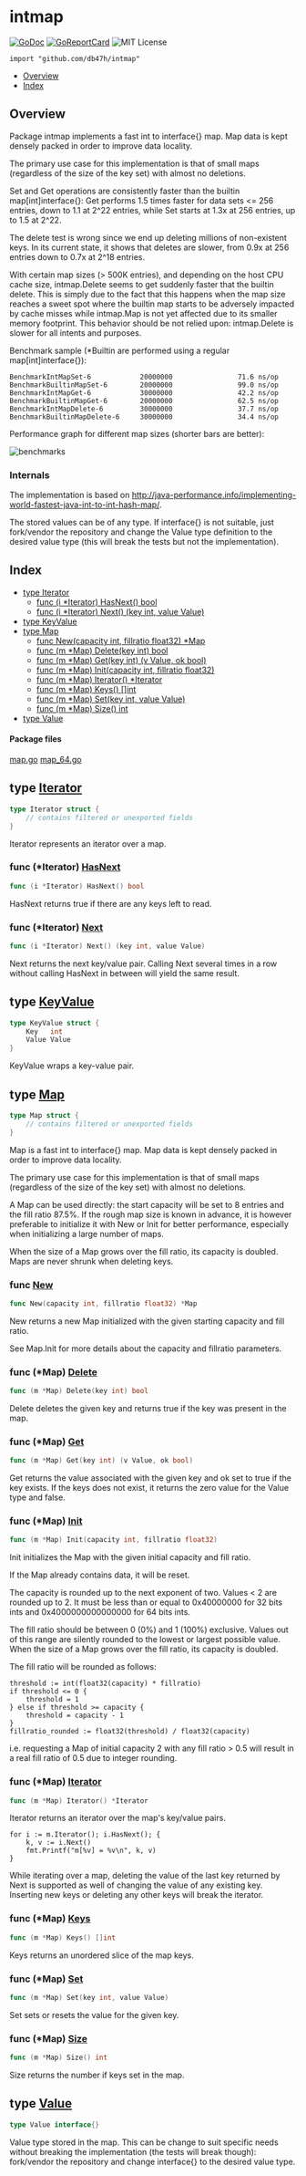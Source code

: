 
[bench-img]: https://raw.githubusercontent.com/db47h/intmap/master/bench-1.png
[godoc]: https://godoc.org/github.com/db47h/intmap
[godoc-img]: https://godoc.org/github.com/db47h/intmap?status.svg
[goreport]: https://goreportcard.com/report/github.com/db47h/intmap
[goreport-img]: https://goreportcard.com/badge/github.com/db47h/intmap
[license]: https://img.shields.io/github/license/db47h/intmap.svg

# intmap

[![GoDoc][godoc-img]][godoc]
[![GoReportCard][goreport-img]][goreport]
![MIT License][license]

`import "github.com/db47h/intmap"`

* [Overview](#pkg-overview)
* [Index](#pkg-index)

## <a name="pkg-overview">Overview</a>
Package intmap implements a fast int to interface{} map. Map data is kept
densely packed in order to improve data locality.

The primary use case for this implementation is that of small maps
(regardless of the size of the key set) with almost no deletions.

Set and Get operations are consistently faster than the builtin
map[int]interface{}: Get performs 1.5 times faster for data sets <= 256
entries, down to 1.1 at 2^22 entries, while Set starts at 1.3x at 256 entries,
up to 1.5 at 2^22.

The delete test is wrong since we end up deleting millions of non-existent keys.
In its current state, it shows that deletes are slower, from 0.9x at 256 entries
down to 0.7x at 2^18 entries.

With certain map sizes (> 500K entries), and depending on the host CPU cache
size, intmap.Delete seems to get suddenly faster that the builtin delete. This
is simply due to the fact that this happens when the map size reaches a sweet
spot where the builtin map starts to be adversely impacted by cache misses while
intmap.Map is not yet affected due to its smaller memory footprint. This
behavior should be not relied upon: intmap.Delete is slower for all intents and
purposes.

Benchmark sample (*Builtin are performed using a regular map[int]interface{}):


	BenchmarkIntMapSet-6            20000000                71.6 ns/op
	BenchmarkBuiltinMapSet-6        20000000                99.0 ns/op
	BenchmarkIntMapGet-6            30000000                42.2 ns/op
	BenchmarkBuiltinMapGet-6        20000000                62.5 ns/op
	BenchmarkIntMapDelete-6         30000000                37.7 ns/op
	BenchmarkBuiltinMapDelete-6     30000000                34.4 ns/op

Performance graph for different map sizes (shorter bars are better):

![benchmarks][bench-img]

### Internals
The implementation is based on <a href="http://java-performance.info/implementing-world-fastest-java-int-to-int-hash-map/">http://java-performance.info/implementing-world-fastest-java-int-to-int-hash-map/</a>.

The stored values can be of any type. If interface{} is not suitable, just
fork/vendor the repository and change the Value type definition to the desired
value type (this will break the tests but not the implementation).




## <a name="pkg-index">Index</a>
* [type Iterator](#Iterator)
  * [func (i *Iterator) HasNext() bool](#Iterator.HasNext)
  * [func (i *Iterator) Next() (key int, value Value)](#Iterator.Next)
* [type KeyValue](#KeyValue)
* [type Map](#Map)
  * [func New(capacity int, fillratio float32) *Map](#New)
  * [func (m *Map) Delete(key int) bool](#Map.Delete)
  * [func (m *Map) Get(key int) (v Value, ok bool)](#Map.Get)
  * [func (m *Map) Init(capacity int, fillratio float32)](#Map.Init)
  * [func (m *Map) Iterator() *Iterator](#Map.Iterator)
  * [func (m *Map) Keys() []int](#Map.Keys)
  * [func (m *Map) Set(key int, value Value)](#Map.Set)
  * [func (m *Map) Size() int](#Map.Size)
* [type Value](#Value)


#### <a name="pkg-files">Package files</a>
[map.go](/src/target/map.go) [map_64.go](/src/target/map_64.go) 






## <a name="Iterator">type</a> [Iterator](/src/target/map.go?s=8561:8625#L333)
``` go
type Iterator struct {
    // contains filtered or unexported fields
}
```
Iterator represents an iterator over a map.










### <a name="Iterator.HasNext">func</a> (\*Iterator) [HasNext](/src/target/map.go?s=8690:8723#L341)
``` go
func (i *Iterator) HasNext() bool
```
HasNext returns true if there are any keys left to read.




### <a name="Iterator.Next">func</a> (\*Iterator) [Next](/src/target/map.go?s=9285:9333#L369)
``` go
func (i *Iterator) Next() (key int, value Value)
```
Next returns the next key/value pair. Calling Next several times in a row
without calling HasNext in between will yield the same result.




## <a name="KeyValue">type</a> [KeyValue](/src/target/map.go?s=2316:2364#L53)
``` go
type KeyValue struct {
    Key   int
    Value Value
}
```
KeyValue wraps a key-value pair.










## <a name="Map">type</a> [Map](/src/target/map.go?s=3099:3218#L77)
``` go
type Map struct {
    // contains filtered or unexported fields
}
```
Map is a fast int to interface{} map. Map data is kept densely packed in
order to improve data locality.

The primary use case for this implementation is that of small maps
(regardless of the size of the key set) with almost no deletions.

A Map can be used directly: the start capacity will be set to 8 entries and
the fill ratio 87.5%. If the rough map size is known in advance, it is
however preferable to initialize it with New or Init for better performance,
especially when initializing a large number of maps.

When the size of a Map grows over the fill ratio, its capacity is doubled.
Maps are never shrunk when deleting keys.







### <a name="New">func</a> [New](/src/target/map.go?s=3440:3486#L94)
``` go
func New(capacity int, fillratio float32) *Map
```
New returns a new Map initialized with the given starting capacity and fill
ratio.

See Map.Init for more details about the capacity and fillratio parameters.





### <a name="Map.Delete">func</a> (\*Map) [Delete](/src/target/map.go?s=6664:6698#L232)
``` go
func (m *Map) Delete(key int) bool
```
Delete deletes the given key and returns true if the key was present in the map.




### <a name="Map.Get">func</a> (\*Map) [Get](/src/target/map.go?s=6117:6162#L202)
``` go
func (m *Map) Get(key int) (v Value, ok bool)
```
Get returns the value associated with the given key and ok set to true if the key exists.
If the keys does not exist, it returns the zero value for the Value type and false.




### <a name="Map.Init">func</a> (\*Map) [Init](/src/target/map.go?s=4555:4606#L125)
``` go
func (m *Map) Init(capacity int, fillratio float32)
```
Init initializes the Map with the given initial capacity and fill ratio.

If the Map already contains data, it will be reset.

The capacity is rounded up to the next exponent of two. Values < 2 are
rounded up to 2. It must be less than or equal to 0x40000000 for 32 bits ints
and 0x4000000000000000 for 64 bits ints.

The fill ratio should be between 0 (0%) and 1 (100%) exclusive. Values out of
this range are silently rounded to the lowest or largest possible value. When
the size of a Map grows over the fill ratio, its capacity is doubled.

The fill ratio will be rounded as follows:


	threshold := int(float32(capacity) * fillratio)
	if threshold <= 0 {
	    threshold = 1
	} else if threshold >= capacity {
	    threshold = capacity - 1
	}
	fillratio_rounded := float32(threshold) / float32(capacity)

i.e. requesting a Map of initial capacity 2 with any fill ratio > 0.5 will
result in a real fill ratio of 0.5 due to integer rounding.




### <a name="Map.Iterator">func</a> (\*Map) [Iterator](/src/target/map.go?s=8385:8419#L326)
``` go
func (m *Map) Iterator() *Iterator
```
Iterator returns an iterator over the map's key/value pairs.


	for i := m.Iterator(); i.HasNext(); {
		k, v := i.Next()
		fmt.Printf("m[%v] = %v\n", k, v)
	}

While iterating over a map, deleting the value of the last key returned by
Next is supported as well of changing the value of any existing key.
Inserting new keys or deleting any other keys will break the iterator.




### <a name="Map.Keys">func</a> (\*Map) [Keys](/src/target/map.go?s=7762:7788#L298)
``` go
func (m *Map) Keys() []int
```
Keys returns an unordered slice of the map keys.




### <a name="Map.Set">func</a> (\*Map) [Set](/src/target/map.go?s=5078:5117#L149)
``` go
func (m *Map) Set(key int, value Value)
```
Set sets or resets the value for the given key.




### <a name="Map.Size">func</a> (\*Map) [Size](/src/target/map.go?s=7620:7644#L289)
``` go
func (m *Map) Size() int
```
Size returns the number if keys set in the map.




## <a name="Value">type</a> [Value](/src/target/map.go?s=2253:2275#L49)
``` go
type Value interface{}
```
Value type stored in the map. This can be change to suit specific needs without
breaking the implementation (the tests will break though): fork/vendor the repository
and change interface{} to the desired value type.

